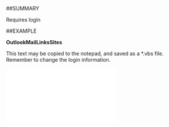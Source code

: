 

##SUMMARY

Requires login


##EXAMPLE

**OutlookMailLinksSites**

This text may be copied to the notepad, and saved as a *.vbs file. Remember to change the login information.

![](../../Examples/vbs/SOSettings.OutlookMailLinkSites.vbs.txt)






